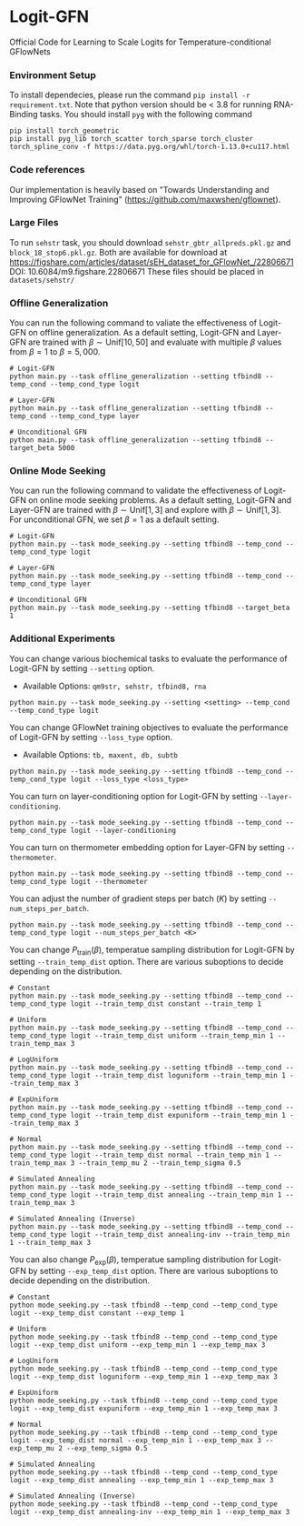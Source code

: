 # Logit-GFN
Official Code for Learning to Scale Logits for Temperature-conditional GFlowNets

### Environment Setup
To install dependecies, please run the command `pip install -r requirement.txt`.
Note that python version should be < 3.8 for running RNA-Binding tasks. You should install `pyg` with the following command
```
pip install torch_geometric
pip install pyg_lib torch_scatter torch_sparse torch_cluster torch_spline_conv -f https://data.pyg.org/whl/torch-1.13.0+cu117.html
```

### Code references
Our implementation is heavily based on "Towards Understanding and Improving GFlowNet Training" (https://github.com/maxwshen/gflownet). 

### Large Files

To run `sehstr` task, you should download `sehstr_gbtr_allpreds.pkl.gz` and `block_18_stop6.pkl.gz`. Both are available for download at https://figshare.com/articles/dataset/sEH_dataset_for_GFlowNet_/22806671
DOI: 10.6084/m9.figshare.22806671
These files should be placed in `datasets/sehstr/`

### Offline Generalization
You can run the following command to valiate the effectiveness of Logit-GFN on offline generalization. As a default setting, Logit-GFN and Layer-GFN are trained with $\beta\sim\text{Unif}[10, 50]$ and evaluate with multiple $\beta$ values from $\beta=1$ to $\beta=5,000$.
```
# Logit-GFN
python main.py --task offline_generalization --setting tfbind8 --temp_cond --temp_cond_type logit

# Layer-GFN
python main.py --task offline_generalization --setting tfbind8 --temp_cond --temp_cond_type layer

# Unconditional GFN
python main.py --task offline_generalization --setting tfbind8 --target_beta 5000
```

### Online Mode Seeking
You can run the following command to validate the effectiveness of Logit-GFN on online mode seeking problems. As a default setting, Logit-GFN and Layer-GFN are trained with $\beta\sim\text{Unif}[1, 3]$ and explore with $\beta\sim\text{Unif}[1, 3]$. For unconditional GFN, we set $\beta=1$ as a default setting.
```
# Logit-GFN
python main.py --task mode_seeking.py --setting tfbind8 --temp_cond --temp_cond_type logit

# Layer-GFN
python main.py --task mode_seeking.py --setting tfbind8 --temp_cond --temp_cond_type layer

# Unconditional GFN
python main.py --task mode_seeking.py --setting tfbind8 --target_beta 1
```

### Additional Experiments
You can change various biochemical tasks to evaluate the performance of Logit-GFN by setting `--setting` option.
- Available Options: `qm9str, sehstr, tfbind8, rna`
```
python main.py --task mode_seeking.py --setting <setting> --temp_cond --temp_cond_type logit
```

You can change GFlowNet training objectives to evaluate the performance of Logit-GFN by setting `--loss_type` option.
- Available Options: `tb, maxent, db, subtb`
```
python main.py --task mode_seeking.py --setting tfbind8 --temp_cond --temp_cond_type logit --loss_type <loss_type>
```

You can turn on layer-conditioning option for Logit-GFN by setting `--layer-conditioning`.
```
python main.py --task mode_seeking.py --setting tfbind8 --temp_cond --temp_cond_type logit --layer-conditioning
```

You can turn on thermometer embedding option for Layer-GFN by setting `--thermometer`.
```
python main.py --task mode_seeking.py --setting tfbind8 --temp_cond --temp_cond_type logit --thermometer
```

You can adjust the number of gradient steps per batch ($K$) by setting `--num_steps_per_batch`.
```
python main.py --task mode_seeking.py --setting tfbind8 --temp_cond --temp_cond_type logit --num_steps_per_batch <K>
```

You can change $P_{\text{train}}(\beta)$, temperatue sampling distribution for Logit-GFN by setting `--train_temp_dist` option. There are various suboptions to decide depending on the distribution.
```
# Constant
python main.py --task mode_seeking.py --setting tfbind8 --temp_cond --temp_cond_type logit --train_temp_dist constant --train_temp 1

# Uniform
python main.py --task mode_seeking.py --setting tfbind8 --temp_cond --temp_cond_type logit --train_temp_dist uniform --train_temp_min 1 --train_temp_max 3

# LogUniform
python main.py --task mode_seeking.py --setting tfbind8 --temp_cond --temp_cond_type logit --train_temp_dist loguniform --train_temp_min 1 --train_temp_max 3

# ExpUniform
python main.py --task mode_seeking.py --setting tfbind8 --temp_cond --temp_cond_type logit --train_temp_dist expuniform --train_temp_min 1 --train_temp_max 3

# Normal
python main.py --task mode_seeking.py --setting tfbind8 --temp_cond --temp_cond_type logit --train_temp_dist normal --train_temp_min 1 --train_temp_max 3 --train_temp_mu 2 --train_temp_sigma 0.5

# Simulated Annealing
python main.py --task mode_seeking.py --setting tfbind8 --temp_cond --temp_cond_type logit --train_temp_dist annealing --train_temp_min 1 --train_temp_max 3

# Simulated Annealing (Inverse)
python main.py --task mode_seeking.py --setting tfbind8 --temp_cond --temp_cond_type logit --train_temp_dist annealing-inv --train_temp_min 1 --train_temp_max 3
```

You can also change $P_{\text{exp}}(\beta)$, temperatue sampling distribution for Logit-GFN by setting `--exp_temp_dist` option. There are various suboptions to decide depending on the distribution.
```
# Constant
python mode_seeking.py --task tfbind8 --temp_cond --temp_cond_type logit --exp_temp_dist constant --exp_temp 1

# Uniform
python mode_seeking.py --task tfbind8 --temp_cond --temp_cond_type logit --exp_temp_dist uniform --exp_temp_min 1 --exp_temp_max 3

# LogUniform
python mode_seeking.py --task tfbind8 --temp_cond --temp_cond_type logit --exp_temp_dist loguniform --exp_temp_min 1 --exp_temp_max 3

# ExpUniform
python mode_seeking.py --task tfbind8 --temp_cond --temp_cond_type logit --exp_temp_dist expuniform --exp_temp_min 1 --exp_temp_max 3

# Normal
python mode_seeking.py --task tfbind8 --temp_cond --temp_cond_type logit --exp_temp_dist normal --exp_temp_min 1 --exp_temp_max 3 --exp_temp_mu 2 --exp_temp_sigma 0.5

# Simulated Annealing
python mode_seeking.py --task tfbind8 --temp_cond --temp_cond_type logit --exp_temp_dist annealing --exp_temp_min 1 --exp_temp_max 3

# Simulated Annealing (Inverse)
python mode_seeking.py --task tfbind8 --temp_cond --temp_cond_type logit --exp_temp_dist annealing-inv --exp_temp_min 1 --exp_temp_max 3
```
